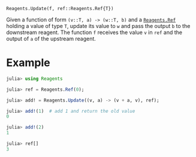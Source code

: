     Reagents.Update(f, ref::Reagents.Ref{T})

Given a function of form `(v::T, a) -> (w::T, b)` and a [`Reagents.Ref`](@ref)
holding a value of type `T`, update its value to `w` and pass the output `b` to
the downstream reagent. The function `f` receives the value `v` in `ref` and the
output of `a` of the upstream reagent.

# Example

```julia
julia> using Reagents

julia> ref = Reagents.Ref(0);

julia> add! = Reagents.Update((v, a) -> (v + a, v), ref);

julia> add!(1)  # add 1 and return the old value
0

julia> add!(2)
1

julia> ref[]
3
```
